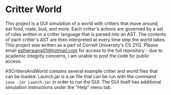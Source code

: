 # Critter World
This project is a GUI simulation of a world with critters that move around, eat food, mate, bud, and more. Each critter's actions are governed by a set of rules written in a critter language that is parsed into an AST. The contents of each critter's AST are then interpreted at every time step the world takes. 
This project was written as a part of Cornell University's CS 2112. Please email estherwang01@hotmail.com for access to the full repository - due to academic integrity concerns, I am unable to post the code for public access. 

A5CrittersAndWorld contains several example critter and world files that can be loaded. 
Launch.jar is a jar file that can be run with the command `java -jar Launch.jar` in order to run the GUI. The GUI itself has additional simulation instructions under the "Help" menu tab. 
